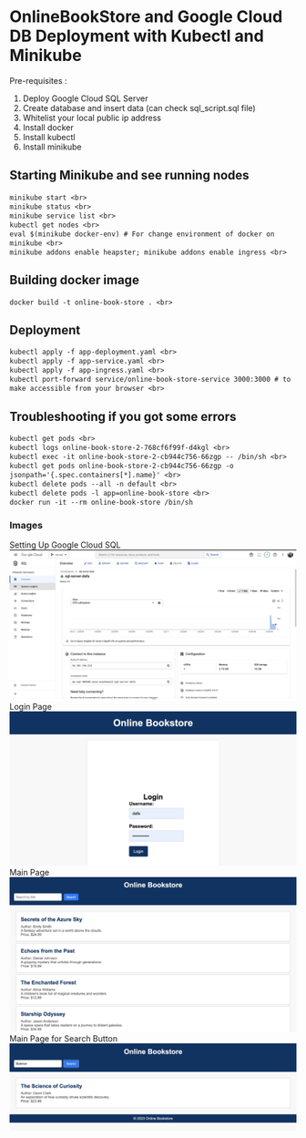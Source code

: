 # OnlineBookStore and Google Cloud DB Deployment with Kubectl and Minikube
Pre-requisites : 
1. Deploy Google Cloud SQL Server
2. Create database and insert data (can check sql_script.sql file)
3. Whitelist your local public ip address
4. Install docker
5. Install kubectl
6. Install minikube

## Starting Minikube and see running nodes
```
minikube start <br>
minikube status <br>
minikube service list <br>
kubectl get nodes <br>
eval $(minikube docker-env) # For change environment of docker on minikube <br>
minikube addons enable heapster; minikube addons enable ingress <br>
```

## Building docker image
```
docker build -t online-book-store . <br>
```

## Deployment
```
kubectl apply -f app-deployment.yaml <br>
kubectl apply -f app-service.yaml <br>
kubectl apply -f app-ingress.yaml <br>
kubectl port-forward service/online-book-store-service 3000:3000 # to make accessible from your browser <br>
```

## Troubleshooting if you got some errors
```
kubectl get pods <br>
kubectl logs online-book-store-2-768cf6f99f-d4kgl <br>
kubectl exec -it online-book-store-2-cb944c756-66zgp -- /bin/sh <br>
kubectl get pods online-book-store-2-cb944c756-66zgp -o jsonpath='{.spec.containers[*].name}' <br>
kubectl delete pods --all -n default <br>
kubectl delete pods -l app=online-book-store <br>
docker run -it --rm online-book-store /bin/sh 
```

### Images
Setting Up Google Cloud SQL 
<img src="image/google_cloud_db.jpg"> 
 <br> Login Page 
<img src="image/login_page.jpg"> 
 <br> Main Page
<img src="image/main_page.jpg">
 <br> Main Page for Search Button 
<img src="image/main_page2.jpg"> 
